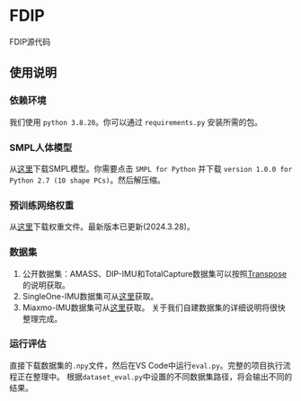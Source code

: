 # FDIP

FDIP源代码

## 使用说明

### 依赖环境

我们使用 `python 3.8.20`。你可以通过 `requirements.py` 安装所需的包。

### SMPL人体模型

从[这里](https://smpl.is.tue.mpg.de/)下载SMPL模型。你需要点击 `SMPL for Python` 并下载 `version 1.0.0 for Python 2.7 (10 shape PCs)`。然后解压缩。

### 预训练网络权重

从[这里](https://drive.google.com/drive/folders/1ufzKzhfHsYxi-6UeefW3ufu4lFrVcprC?usp=sharing)下载权重文件。最新版本已更新(2024.3.28)。

### 数据集

1. 公开数据集：AMASS、DIP-IMU和TotalCapture数据集可以按照[Transpose](https://github.com/Xinyu-Yi/TransPose)的说明获取。
2. SingleOne-IMU数据集可从[这里](https://drive.google.com/drive/folders/1XYgswm7g_ijSmogk5Fbr3BoxFw8pG9B7?usp=sharing)获取。
3. Miaxmo-IMU数据集可从[这里](https://drive.google.com/drive/folders/13_W1M7mGwCVUJWew0oWnKKUv2dcagZ1I?usp=sharing)获取。
关于我们自建数据集的详细说明将很快整理完成。

### 运行评估

直接下载数据集的`.npy`文件，然后在VS Code中运行`eval.py`。完整的项目执行流程正在整理中。
根据`dataset_eval.py`中设置的不同数据集路径，将会输出不同的结果。
